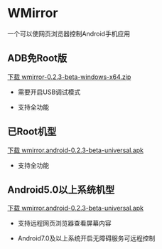 # WMirror

一个可以使网页浏览器控制Android手机应用


## ADB免Root版

[下载 wmirror-0.2.3-beta-windows-x64.zip](https://github.com/tuuzed/WMirror/releases/download/v0.2.3/wmirror-0.2.3-beta-windows-x64.zip)

- 需要开启USB调试模式

- 支持全功能


## 已Root机型

[下载 wmirror.android-0.2.3-beta-universal.apk](https://github.com/tuuzed/WMirror/releases/download/v0.2.3/wmirror.android-0.2.3-beta-universal.apk)

- 支持全功能

## Android5.0以上系统机型

[下载 wmirror.android-0.2.3-beta-universal.apk](https://github.com/tuuzed/WMirror/releases/download/v0.2.3/wmirror.android-0.2.3-beta-universal.apk)

- 支持远程网页浏览器查看屏幕内容

- Android7.0及以上系统开启无障碍服务可远程控制

